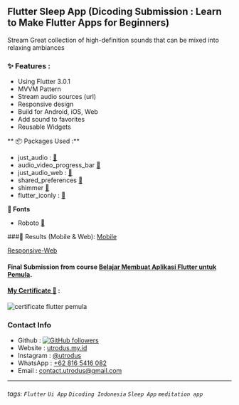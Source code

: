 ## Flutter Sleep App (Dicoding Submission : Learn to Make Flutter Apps for Beginners)
Stream Great collection of high-definition sounds that can be mixed into relaxing ambiances

### ✨ Features : 
- Using Flutter 3.0.1
- MVVM Pattern
- Stream audio sources (url)
- Responsive design 
- Build for Android, iOS, Web
- Add sound to favorites
- Reusable Widgets

** 📦 Packages Used :**
- just_audio : [🔗](https://pub.dev/packages/just_audio)
- audio_video_progress_bar [🔗](https://pub.dev/packages/audio_video_progress_bar)
- just_audio_web : [🔗](https://pub.dev/packages/just_audio_web)
- shared_preferences [🔗](https://pub.dev/packages/shared_preferences)
- shimmer [🔗](https://pub.dev/packages/shimmer)
- flutter_iconly : [🔗](https://pub.dev/packages/flutter_iconly)

**🎨 Fonts**
- Roboto [🔗](https://fonts.google.com/specimen/Roboto?query=roboto)

###🎉 Results (Mobile & Web):
[Mobile](https://user-images.githubusercontent.com/24326642/181683150-56d0900b-143a-4810-97ce-4022576a536b.webm)

[Responsive-Web](https://user-images.githubusercontent.com/24326642/181690203-a2138b36-7b5d-4d06-85cd-4f5989c0e67c.webm)

#### Final Submission from course [Belajar Membuat Aplikasi Flutter untuk Pemula](https://www.dicoding.com/academies/159).
#### [My Certificate 📜](https://www.dicoding.com/certificates/0LZ019MYKP65) : 
![certificate flutter pemula](https://user-images.githubusercontent.com/24326642/181682739-112c0aa8-f995-4130-aecb-4064283af8ba.png)

### Contact Info
- Github : [![GitHub followers](https://img.shields.io/github/followers/utrodus.svg?style=social&label=Follow&maxAge=2592000)](https://github.com/utrodus?tab=followers) 
- Website : [utrodus.my.id](https://utrodus.my.id)
- Instagram : [@utrodus](https://www.instagram.com/utrodus)
- WhatsApp : [+62 816 5416 082](https://wa.me/628165416082)
- Email : [contact.utrodus@gmail.com](mailto:contact.utrodus@gmail.com)

---

###### tags: `Flutter` `Ui App` `Dicoding Indonesia` `Sleep App` `meditation app`
